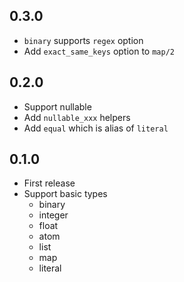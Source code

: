 ## 0.3.0

- `binary` supports `regex` option
- Add `exact_same_keys` option to `map/2`

## 0.2.0

- Support nullable
- Add `nullable_xxx` helpers
- Add `equal` which is alias of `literal`

## 0.1.0

- First release
- Support basic types
  - binary
  - integer
  - float
  - atom
  - list
  - map
  - literal
